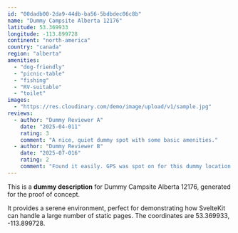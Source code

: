 ```yaml
---
id: "00dadb00-2da9-44db-ba56-5bdbdec06c8b"
name: "Dummy Campsite Alberta 12176"
latitude: 53.369933
longitude: -113.899728
continent: "north-america"
country: "canada"
region: "alberta"
amenities:
  - "dog-friendly"
  - "picnic-table"
  - "fishing"
  - "RV-suitable"
  - "toilet"
images:
  - "https://res.cloudinary.com/demo/image/upload/v1/sample.jpg"
reviews:
  - author: "Dummy Reviewer A"
    date: "2025-04-011"
    rating: 3
    comment: "A nice, quiet dummy spot with some basic amenities."
  - author: "Dummy Reviewer B"
    date: "2025-07-016"
    rating: 2
    comment: "Found it easily. GPS was spot on for this dummy location."
---
```


This is a **dummy description** for Dummy Campsite Alberta 12176, generated for the proof of concept.

It provides a serene environment, perfect for demonstrating how SvelteKit can handle a large number of static pages. The coordinates are 53.369933, -113.899728.
